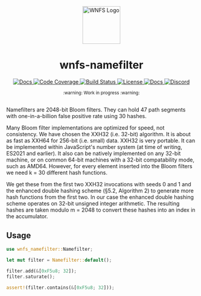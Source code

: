 <div align="center">
  <a href="https://github.com/wnfs-wg" target="_blank">
    <img src="https://raw.githubusercontent.com/wnfs-wg/rs-wnfs/main/assets/logo.png" alt="WNFS Logo" width="100" height="100"></img>
  </a>

  <h1 align="center">wnfs-namefilter</h1>

  <p>
    <a href="https://crates.io/crates/wnfs-namefilter">
      <img src="https://img.shields.io/crates/v/wnfs-namefilter?label=crates" alt="Docs">
    </a>
    <a href="https://codecov.io/gh/wnfs-wg/rs-wnfs">
      <img src="https://codecov.io/gh/wnfs-wg/rs-wnfs/branch/main/graph/badge.svg?token=95YHXFMFF4" alt="Code Coverage"/>
    </a>
    <a href="https://github.com/wnfs-wg/rs-wnfs/actions?query=">
      <img src="https://github.com/wnfs-wg/rs-wnfs/actions/workflows/checks.yaml/badge.svg" alt="Build Status">
    </a>
    <a href="https://github.com/wnfs-wg/rs-wnfs/blob/main/LICENSE">
      <img src="https://img.shields.io/badge/License-Apache%202.0-blue.svg" alt="License">
    </a>
    <a href="https://docs.rs/wnfs">
      <img src="https://img.shields.io/static/v1?label=Docs&message=docs.rs&color=blue" alt="Docs">
    </a>
    <a href="https://discord.gg/zAQBDEq">
      <img src="https://img.shields.io/static/v1?label=Discord&message=join%20us!&color=mediumslateblue" alt="Discord">
    </a>
  </p>
</div>

<div align="center"><sub>:warning: Work in progress :warning:</sub></div>

##

Namefilters are 2048-bit Bloom filters. They can hold 47 path segments with one-in-a-billion false positive rate using 30 hashes.

Many Bloom filter implementations are optimized for speed, not consistency. We have chosen the XXH32 (i.e. 32-bit) algorithm. It is about as fast as XXH64 for 256-bit (i.e. small) data.
XXH32 is very portable. It can be implemented within JavaScript's number system (at time of writing, ES2021 and earlier). It also can be natively implemented on any 32-bit machine, or on common 64-bit machines with a 32-bit compatability mode, such as AMD64.
However, for every element inserted into the Bloom filters we need k = 30 different hash functions.

We get these from the first two XXH32 invocations with seeds 0 and 1 and the enhanced double hashing scheme (§5.2, Algorithm 2) to generate more hash functions from the first two. In our case the enhanced double hashing scheme operates on 32-bit unsigned integer arithmetic. The resulting hashes are taken modulo m = 2048 to convert these hashes into an index in the accumulator.

## Usage

```rust
use wnfs_namefilter::Namefilter;

let mut filter = Namefilter::default();

filter.add(&[0xF5u8; 32]);
filter.saturate();

assert!(filter.contains(&[0xF5u8; 32]));
```
